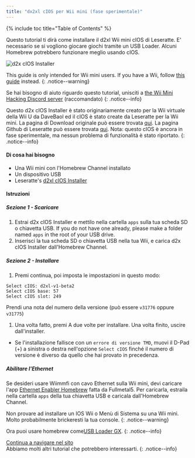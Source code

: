 ```yaml
---
title: "dx2xl cIOS per Wii mini (fase sperimentale)"
---
```


{% include toc title="Table of Contents" %}

Questo tutorial ti dirà come installare il d2xl Wii mini cIOS di Leseratte. E' necessario se si vogliono giocare giochi tramite un USB Loader. Alcuni Homebrew potrebbero funzionare meglio usando cIOS.

![d2x cIOS Installer](/images/cIOS.png)

This guide is only intended for Wii mini users. If you have a Wii, follow [this guide](cios) instead.
{: .notice--warning}

Se hai bisogno di aiuto riguardo questo tutorial, unisciti a [the Wii Mini Hacking Discord server](https://discord.gg/6ryxnkS) (raccomandato)
{: .notice--info}

Questo d2x cIOS Installer è stato originariamente creato per la Wii virtuale della Wii U da DaveBaol ed il cIOS è stato create da Leseratte per la Wii mini. La pagina di Download originale può essere trovata [qui](https://wii.leseratte10.de/d2xl-cIOS/). La pagina Github di Leseratte può essere trovata [qui](https://github.com/Leseratte10/d2xl-cios). Nota: questo cIOS è ancora in fase sperimentale, ma nessun problema di funzionalità è stato riportato.
{: .notice--info}

#### Di cosa hai bisogno

* Una Wii mini con l'Homebrew Channel installato
* Un dispositivo USB
* Leseratte's [d2xl cIOS Installer](/assets/files/d2xl_wii_mini_cIOS_installer_v1_beta2.zip)

#### Istruzioni

##### Sezione 1 - Scaricare

1. Estrai d2x cIOS Installer e mettilo nella cartella `apps` sulla tua scheda SD o chiavetta USB. If you do not have one already, please make a folder named `apps` in the root of your USB drive.
1. Inserisci la tua scheda SD o chiavetta USB nella tua Wii, e carica d2x cIOS Installer dall'Homebrew Channel.

##### Sezione 2 - Installare

1. Premi continua, poi imposta le impostazioni in questo modo:
```
Select cIOS: d2xl-v1-beta2
Select cIOS base: 57
Select cIOS slot: 249
```

Prendi una nota del numero della versione (può essere `v31776` oppure `v31775`)
1. Una volta fatto, premi A due volte per installare. Una volta finito, uscire dall'installer.
  - Se l'installazione fallisce con un `errore di versione TMD`, muovi il D-Pad (+) a sinistra o destra nell'opzione `Select cIOS` finché il numero di versione è diverso da quello che hai provato in precedenza.


##### Abilitare l'Ethernet
Se desideri usare Wiimmfi con cavo Ethernet sulla Wii mini, devi caricare l'app [Ethernet Enabler Homebrew](/assets/files/Wii_Mini_Ethernet_Enable.zip) fatta da Fullmetal5. Per caricarla, estraila nella cartella `apps` della tua chiavetta USB e caricala dall'Homebrew Channel.

Non provare ad installare un IOS Wii o Menù di Sistema su una Wii mini. Molto probabilmente brickeresti la tua console.
{: .notice--warning}

Ora puoi usare homebrew come[USB Loader GX](usbloadergx).
{: .notice--info}

[Continua a navigare nel sito](site-navigation)<br> Abbiamo molti altri tutorial che potrebbero interessarti.
{: .notice--info}
